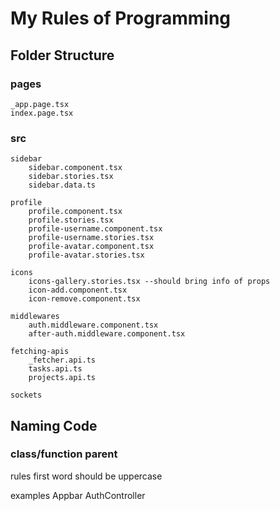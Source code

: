 <h1>My Rules of Programming</h1>

<h2>Folder Structure</h2>
<h3>pages</h3>

	_app.page.tsx
	index.page.tsx

<h3>src</h3>

	sidebar
		sidebar.component.tsx
		sidebar.stories.tsx
		sidebar.data.ts

	profile
		profile.component.tsx
		profile.stories.tsx
		profile-username.component.tsx
		profile-username.stories.tsx
		profile-avatar.component.tsx
		profile-avatar.stories.tsx
		
	icons
		icons-gallery.stories.tsx --should bring info of props
		icon-add.component.tsx
		icon-remove.component.tsx	

	middlewares
		auth.middleware.component.tsx
		after-auth.middleware.component.tsx
		
	fetching-apis
		_fetcher.api.ts
		tasks.api.ts
		projects.api.ts

	sockets
		
<h2>Naming Code</h2>
<h3>class/function parent</h3>

rules 
	first word should be uppercase

examples
	Appbar
	AuthController
	